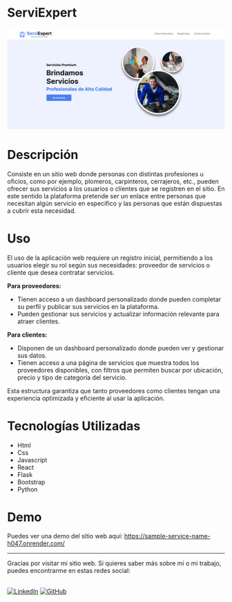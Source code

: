 # ServiExpert 


![](https://github.com/Heandy27/Project-ServiExpert/blob/main/ServiExpert.jpg)


# Descripción

Consiste en un sitio web donde personas con distintas profesiones u oficios, como por ejemplo, plomeros, carpinteros, cerrajeros, etc., pueden ofrecer sus servicios a los usuarios o clientes que se registren en el sitio. En este sentido la plataforma pretende ser un enlace entre personas que necesitan algún servicio en especifico y las personas que están dispuestas a cubrir esta necesidad.

# Uso

El uso de la aplicación web requiere un registro inicial, permitiendo a los usuarios elegir su rol según sus necesidades: proveedor de servicios o cliente que desea contratar servicios.

<strong>Para proveedores:</strong>
<ul>
<li>Tienen acceso a un dashboard personalizado donde pueden completar su perfil y publicar sus servicios en la plataforma.</li>
<li>Pueden gestionar sus servicios y actualizar información relevante para atraer clientes.</li>
</ul>
<strong>Para clientes:</strong>
<ul>
<li>Disponen de un dashboard personalizado donde pueden ver y gestionar sus datos.</li>
<li>Tienen acceso a una página de servicios que muestra todos los proveedores disponibles, con filtros que permiten buscar por ubicación, precio y tipo de categoría del servicio.</li>
</ul>

Esta estructura garantiza que tanto proveedores como clientes tengan una experiencia optimizada y eficiente al usar la aplicación.

# Tecnologías Utilizadas

<ul>
<li>Html</li>
<li>Css</li>
<li>Javascript</li>
<li>React</li>
<li>Flask</li>
<li>Bootstrap</li>
<li>Python</li>
</ul>

# Demo

Puedes ver una demo del sitio web aquí: https://sample-service-name-h047.onrender.com/

<hr></hr>
Gracias por visitar mi sitio web. Si quieres saber más sobre mí o mi trabajo, puedes encontrarme en estas redes social:<br></br>

[![LinkedIn](https://img.shields.io/badge/LinkedIn-%230077B5.svg?logo=linkedin&logoColor=white)](https://www.linkedin.com/in/heandy27/) 
[![GitHub](https://img.shields.io/badge/GitHub-%23121011.svg?logo=github&logoColor=white)](https://github.com/Heandy27)


